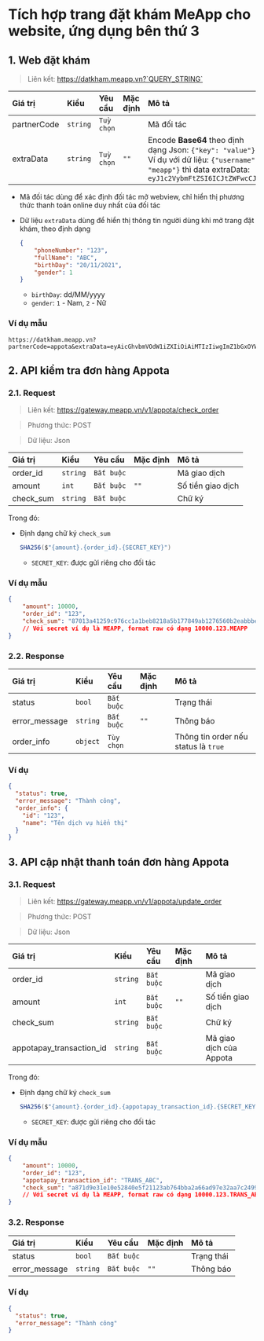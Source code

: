 # Tích hợp trang đặt khám MeApp cho website, ứng dụng bên thứ 3

## 1. Web đặt khám

> Liên kết: https://datkham.meapp.vn?`QUERY_STRING`

| Giá trị | Kiểu | Yêu cầu | Mặc định | Mô tả |
| :--- | :--- | :--- | :--- | :--- |
partnerCode | `string` | `Tuỳ chọn` | | Mã đối tác
extraData | `string` | `Tuỳ chọn` | `""` | Encode **Base64** theo định dạng Json: `{"key": "value"}` <br>Ví dụ với dữ liệu: `{"username": "meapp"}` thì data extraData: `eyJ1c2VybmFtZSI6ICJtZWFwcCJ9`

* Mã đối tác dùng để xác định đối tác mở webview, chỉ hiển thị phương thức thanh toán online duy nhất của đối tác
* Dữ liệu `extraData` dùng để hiển thị thông tin người dùng khi mở trang đặt khám, theo định dạng

    ```json
    { 
        "phoneNumber": "123", 
        "fullName": "ABC", 
        "birthDay": "20/11/2021", 
        "gender": 1 
    }
    ``` 
    - `birthDay`: dd/MM/yyyy
    - `gender`: `1` - Nam, `2` - Nữ

### Ví dụ mẫu
```
https://datkham.meapp.vn?partnerCode=appota&extraData=eyAicGhvbmVOdW1iZXIiOiAiMTIzIiwgImZ1bGxOYW1lIjogIkFCQyIsICJiaXJ0aERheSI6ICIyNC8xMS8yMDIxIiwgImdlbmRlciI6IDEgfQ
```

<!-- ## 2. Sau khi đặt khám thành công
Call vào API thanh toán của đối tác nếu có phí dịch vụ -->

## 2. API kiểm tra đơn hàng Appota

### 2.1. Request

> Liên kết: https://gateway.meapp.vn/v1/appota/check_order

> Phương thức: POST

> Dữ liệu: Json

| Giá trị | Kiểu | Yêu cầu | Mặc định | Mô tả |
| :--- | :--- | :--- | :--- | :--- |
order_id | `string` | `Bắt buộc` | | Mã giao dịch
amount | `int` | `Bắt buộc` | `""` | Số tiền giao dịch
check_sum | `string` | `Bắt buộc` | | Chữ ký

Trong đó: 
* Định dạng chữ ký `check_sum`

    ```csharp
    SHA256($"{amount}.{order_id}.{SECRET_KEY}")
    ``` 
    - `SECRET_KEY`: được gửi riêng cho đối tác

### Ví dụ mẫu
```json
{
    "amount": 10000,
    "order_id": "123",
    "check_sum": "87013a41259c976cc1a1beb8218a5b177849ab1276560b2eabbbe32c60fd1aec"
    // Với secret ví dụ là MEAPP, format raw có dạng 10000.123.MEAPP
}
```

### 2.2. Response

| Giá trị | Kiểu | Yêu cầu | Mặc định | Mô tả |
| :--- | :--- | :--- | :--- | :--- |
status | `bool` | `Bắt buộc` | | Trạng thái
error_message | `string` | `Bắt buộc` | `""` | Thông báo
order_info | `object` | `Tùy chọn` | | Thông tin order nếu status là `true`
### Ví dụ
```json
{
  "status": true,
  "error_message": "Thành công",
  "order_info": {
    "id": "123",
    "name": "Tên dịch vụ hiển thị"
  }
}
```
## 3. API cập nhật thanh toán đơn hàng Appota

### 3.1. Request

> Liên kết: https://gateway.meapp.vn/v1/appota/update_order

> Phương thức: POST

> Dữ liệu: Json

| Giá trị | Kiểu | Yêu cầu | Mặc định | Mô tả |
| :--- | :--- | :--- | :--- | :--- |
order_id | `string` | `Bắt buộc` | | Mã giao dịch
amount | `int` | `Bắt buộc` | `""` | Số tiền giao dịch
check_sum | `string` | `Bắt buộc` | | Chữ ký
appotapay_transaction_id | `string` | `Bắt buộc` | | Mã giao dịch của Appota

Trong đó: 
* Định dạng chữ ký `check_sum`

    ```csharp
    SHA256($"{amount}.{order_id}.{appotapay_transaction_id}.{SECRET_KEY}")
    ``` 
    - `SECRET_KEY`: được gửi riêng cho đối tác

### Ví dụ mẫu
```json
{
    "amount": 10000,
    "order_id": "123",
    "appotapay_transaction_id": "TRANS_ABC",
    "check_sum": "a871d9e31e10e52840e5f21123ab764bba2a66ad97e32aa7c2499454cdb691e6"
    // Với secret ví dụ là MEAPP, format raw có dạng 10000.123.TRANS_ABC.MEAPP
}
```

### 3.2. Response

| Giá trị | Kiểu | Yêu cầu | Mặc định | Mô tả |
| :--- | :--- | :--- | :--- | :--- |
status | `bool` | `Bắt buộc` | | Trạng thái
error_message | `string` | `Bắt buộc` | `""` | Thông báo
### Ví dụ
```json
{
  "status": true,
  "error_message": "Thành công"
}
```